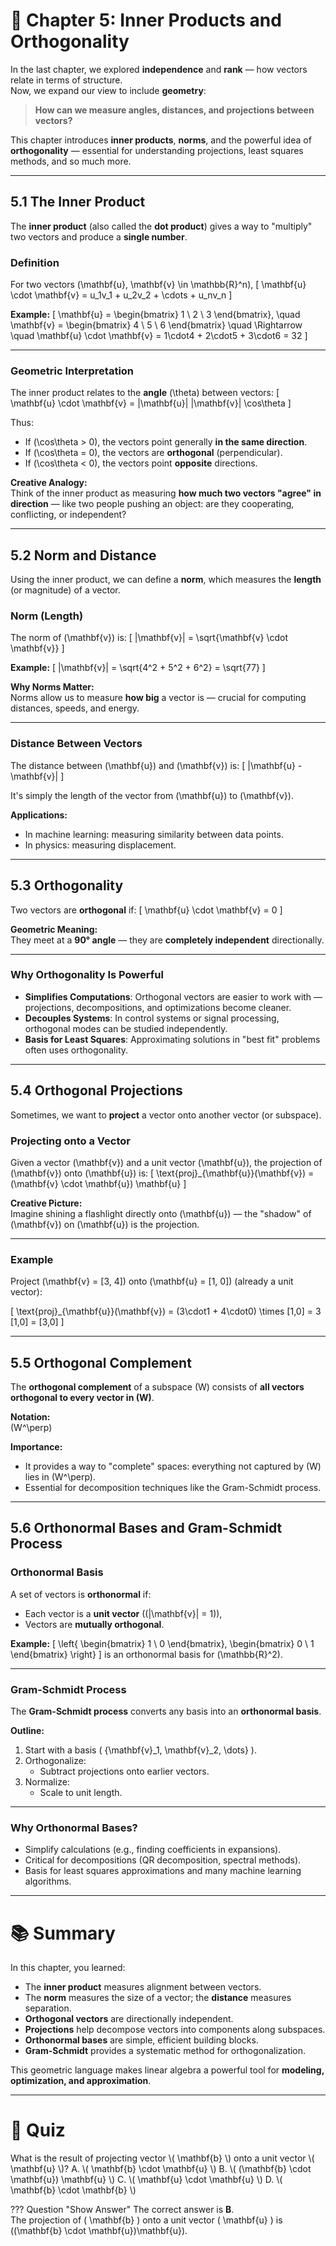 # 📘 Chapter 5: Inner Products and Orthogonality

In the last chapter, we explored **independence** and **rank** — how vectors relate in terms of structure.  
Now, we expand our view to include **geometry**:  
> **How can we measure angles, distances, and projections between vectors?**

This chapter introduces **inner products**, **norms**, and the powerful idea of **orthogonality** — essential for understanding projections, least squares methods, and so much more.

---

## 5.1 The Inner Product

The **inner product** (also called the **dot product**) gives a way to "multiply" two vectors and produce a **single number**.

### Definition

For two vectors \(\mathbf{u}, \mathbf{v} \in \mathbb{R}^n\),
\[
\mathbf{u} \cdot \mathbf{v} = u_1v_1 + u_2v_2 + \cdots + u_nv_n
\]

**Example:**
\[
\mathbf{u} =
\begin{bmatrix}
1 \\ 2 \\ 3
\end{bmatrix},
\quad
\mathbf{v} =
\begin{bmatrix}
4 \\ 5 \\ 6
\end{bmatrix}
\quad \Rightarrow \quad
\mathbf{u} \cdot \mathbf{v} = 1\cdot4 + 2\cdot5 + 3\cdot6 = 32
\]

---

### Geometric Interpretation

The inner product relates to the **angle** \(\theta\) between vectors:
\[
\mathbf{u} \cdot \mathbf{v} = \|\mathbf{u}\| \|\mathbf{v}\| \cos\theta
\]

Thus:
- If \(\cos\theta > 0\), the vectors point generally **in the same direction**.
- If \(\cos\theta = 0\), the vectors are **orthogonal** (perpendicular).
- If \(\cos\theta < 0\), the vectors point **opposite** directions.

**Creative Analogy:**  
Think of the inner product as measuring **how much two vectors "agree" in direction** — like two people pushing an object: are they cooperating, conflicting, or independent?

---

## 5.2 Norm and Distance

Using the inner product, we can define a **norm**, which measures the **length** (or magnitude) of a vector.

### Norm (Length)

The norm of \(\mathbf{v}\) is:
\[
\|\mathbf{v}\| = \sqrt{\mathbf{v} \cdot \mathbf{v}}
\]

**Example:**
\[
\|\mathbf{v}\| = \sqrt{4^2 + 5^2 + 6^2} = \sqrt{77}
\]

**Why Norms Matter:**  
Norms allow us to measure **how big** a vector is — crucial for computing distances, speeds, and energy.

---

### Distance Between Vectors

The distance between \(\mathbf{u}\) and \(\mathbf{v}\) is:
\[
\|\mathbf{u} - \mathbf{v}\|
\]

It's simply the length of the vector from \(\mathbf{u}\) to \(\mathbf{v}\).

**Applications:**  
- In machine learning: measuring similarity between data points.
- In physics: measuring displacement.

---

## 5.3 Orthogonality

Two vectors are **orthogonal** if:
\[
\mathbf{u} \cdot \mathbf{v} = 0
\]

**Geometric Meaning:**  
They meet at a **90° angle** — they are **completely independent** directionally.

---

### Why Orthogonality Is Powerful

- **Simplifies Computations**: Orthogonal vectors are easier to work with — projections, decompositions, and optimizations become cleaner.
- **Decouples Systems**: In control systems or signal processing, orthogonal modes can be studied independently.
- **Basis for Least Squares**: Approximating solutions in "best fit" problems often uses orthogonality.

---

## 5.4 Orthogonal Projections

Sometimes, we want to **project** a vector onto another vector (or subspace).

### Projecting onto a Vector

Given a vector \(\mathbf{v}\) and a unit vector \(\mathbf{u}\), the projection of \(\mathbf{v}\) onto \(\mathbf{u}\) is:
\[
\text{proj}_{\mathbf{u}}(\mathbf{v}) = (\mathbf{v} \cdot \mathbf{u}) \mathbf{u}
\]

**Creative Picture:**  
Imagine shining a flashlight directly onto \(\mathbf{u}\) — the "shadow" of \(\mathbf{v}\) on \(\mathbf{u}\) is the projection.

---

### Example

Project \(\mathbf{v} = [3, 4]\) onto \(\mathbf{u} = [1, 0]\) (already a unit vector):

\[
\text{proj}_{\mathbf{u}}(\mathbf{v}) = (3\cdot1 + 4\cdot0) \times [1,0] = 3 [1,0] = [3,0]
\]

---

## 5.5 Orthogonal Complement

The **orthogonal complement** of a subspace \(W\) consists of **all vectors orthogonal to every vector in \(W\)**.

**Notation:**  
\(W^\perp\)

**Importance:**  
- It provides a way to "complete" spaces: everything not captured by \(W\) lies in \(W^\perp\).
- Essential for decomposition techniques like the Gram-Schmidt process.

---

## 5.6 Orthonormal Bases and Gram-Schmidt Process

### Orthonormal Basis

A set of vectors is **orthonormal** if:
- Each vector is a **unit vector** (\(\|\mathbf{v}\| = 1\)),
- Vectors are **mutually orthogonal**.

**Example:**
\[
\left\{
\begin{bmatrix}
1 \\ 0
\end{bmatrix},
\begin{bmatrix}
0 \\ 1
\end{bmatrix}
\right\}
\]
is an orthonormal basis for \(\mathbb{R}^2\).

---

### Gram-Schmidt Process

The **Gram-Schmidt process** converts any basis into an **orthonormal basis**.

**Outline:**
1. Start with a basis \( \{\mathbf{v}_1, \mathbf{v}_2, \dots\} \).
2. Orthogonalize:
   - Subtract projections onto earlier vectors.
3. Normalize:
   - Scale to unit length.

---

### Why Orthonormal Bases?

- Simplify calculations (e.g., finding coefficients in expansions).
- Critical for decompositions (QR decomposition, spectral methods).
- Basis for least squares approximations and many machine learning algorithms.

---

# 📚 Summary

In this chapter, you learned:

- The **inner product** measures alignment between vectors.
- The **norm** measures the size of a vector; the **distance** measures separation.
- **Orthogonal vectors** are directionally independent.
- **Projections** help decompose vectors into components along subspaces.
- **Orthonormal bases** are simple, efficient building blocks.
- **Gram-Schmidt** provides a systematic method for orthogonalization.

This geometric language makes linear algebra a powerful tool for **modeling, optimization, and approximation**.

---

# 🧠 Quiz

<div class="upper-alpha" markdown>
What is the result of projecting vector \( \mathbf{b} \) onto a unit vector \( \mathbf{u} \)?
A. \( \mathbf{b} \cdot \mathbf{u} \)
B. \( (\mathbf{b} \cdot \mathbf{u}) \mathbf{u} \)
C. \( \mathbf{u} \cdot \mathbf{u} \)
D. \( \mathbf{b} \cdot \mathbf{b} \)
</div>

??? Question "Show Answer"
    The correct answer is **B**.  
    The projection of \( \mathbf{b} \) onto a unit vector \( \mathbf{u} \) is \((\mathbf{b} \cdot \mathbf{u})\mathbf{u}\).

